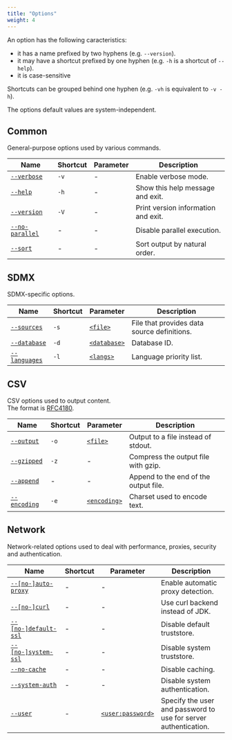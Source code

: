 ```yaml
---
title: "Options"
weight: 4
---
```


An option has the following caracteristics:
- it has a name prefixed by two hyphens (e.g. `--version`).
- it may have a shortcut prefixed by one hyphen (e.g. `-h` is a shortcut of `--help`).
- it is case-sensitive

Shortcuts can be grouped behind one hyphen (e.g. `-vh` is equivalent to `-v -h`).

The options default values are system-independent.

## Common

General-purpose options used by various commands.

| Name                                                        | Shortcut | Parameter | Description                         |
|-------------------------------------------------------------|----------|-----------|-------------------------------------|
| <a id="verbose" href="#verbose">`--verbose`</a>             | `-v`     | -         | Enable verbose mode.                |
| <a id="help" href="#help">`--help`</a>                      | `-h`     | -         | Show this help message and exit.    |
| <a id="version" href="#version">`--version`</a>             | `-V`     | -         | Print version information and exit. |
| <a id="no-parallel" href="#no-parallel">`--no-parallel`</a> | -        | -         | Disable parallel execution.         |
| <a id="sort" href="#sort">`--sort`</a>                      | -        | -         | Sort output by natural order.       |

## SDMX

SDMX-specific options.

| Name                                                  | Shortcut | Parameter                             | Description                                 |
|-------------------------------------------------------|----------|---------------------------------------|---------------------------------------------|
| <a id="sources" href="#sources">`--sources`</a>       | `-s`     | [`<file>`](../datatypes#file)         | File that provides data source definitions. |
| <a id="database" href="#database">`--database`</a>    | `-d`     | [`<database>`](../datatypes#database) | Database ID.                                |
| <a id="languages" href="#languages">`--languages`</a> | `-l`     | [`<langs>`](../datatypes#langs)       | Language priority list.                     |

## CSV

CSV options used to output content.  
The format is [RFC4180](https://tools.ietf.org/html/rfc4180).

| Name                                               | Shortcut | Parameter                             | Description                           |
|----------------------------------------------------|----------|---------------------------------------|---------------------------------------|
| <a id="output" href="#output">`--output`</a>       | `-o`     | [`<file>`](../datatypes#file)         | Output to a file instead of stdout.   |
| <a id="gzipped" href="#gzipped">`--gzipped`</a>    | `-z`     | -                                     | Compress the output file with gzip.   |
| <a id="append" href="#append">`--append`</a>       | -        | -                                     | Append to the end of the output file. |
| <a id="encoding" href="#encoding">`--encoding`</a> | `-e`     | [`<encoding>`](../datatypes#encoding) | Charset used to encode text.          |

## Network

Network-related options used to deal with performance, proxies, security and authentication.

| Name                                                                   | Shortcut | Parameter                              | Description                                                     |
|------------------------------------------------------------------------|----------|----------------------------------------|-----------------------------------------------------------------|
| <a id="auto-proxy" href="#auto-proxy">`--[no-]auto-proxy`</a>          | -        | -                                      | Enable automatic proxy detection.                               |
| <a id="curl" href="#curl">`--[no-]curl`</a>                            | -        | -                                      | Use curl backend instead of JDK.                                |
| <a id="no-default-ssl" href="#no-default-ssl">`--[no-]default-ssl`</a> | -        | -                                      | Disable default truststore.                                     |
| <a id="no-system-ssl" href="#no-system-ssl">`--[no-]system-ssl`</a>    | -        | -                                      | Disable system truststore.                                      |
| <a id="no-cache" href="#no-cache">`--no-cache`</a>                     | -        | -                                      | Disable caching.                                                |
| <a id="no-system-auth" href="#no-system-auth">`--system-auth`</a>      | -        | -                                      | Disable system authentication.                                  |
| <a id="user" href="#user">`--user`</a>                                 | -        | [`<user:password>`](../datatypes#user) | Specify the user and password to use for server authentication. |
